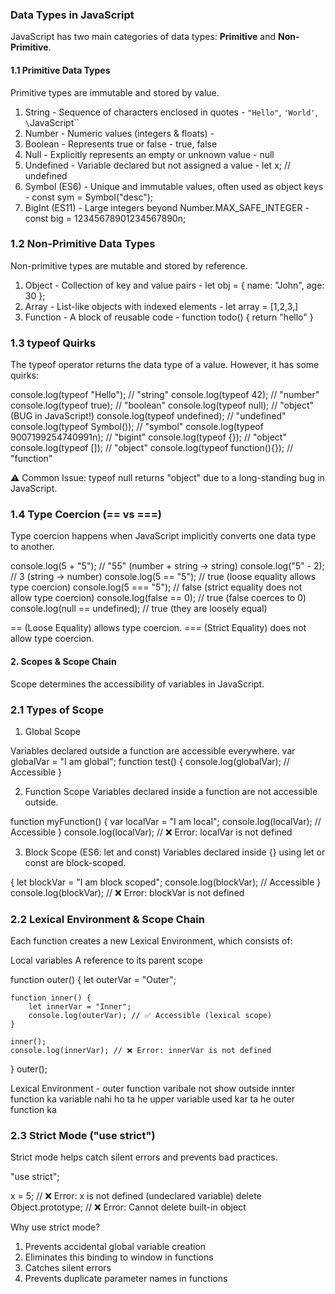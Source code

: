 ### **Data Types in JavaScript**

JavaScript has two main categories of data types: **Primitive** and **Non-Primitive**.
#### **1.1 Primitive Data Types**
Primitive types are immutable and stored by value.
1. String - Sequence of characters enclosed in quotes - `"Hello"`, `'World'`, `\`JavaScript``
2. Number - Numeric values (integers & floats) - 
3. Boolean - Represents true or false -	true, false
4. Null - Explicitly represents an empty or unknown value - null
5. Undefined - Variable declared but not assigned a value - let x; // undefined
6. Symbol (ES6) - Unique and immutable values, often used as object keys - const sym = Symbol("desc");
7. BigInt (ES11) - Large integers beyond Number.MAX_SAFE_INTEGER - const big = 12345678901234567890n;

### **1.2 Non-Primitive Data Types**
Non-primitive types are mutable and stored by reference.
1. Object - Collection of key and value pairs - let obj = { name: "John", age: 30 };
2. Array - List-like objects with indexed elements - let array = [1,2,3,]
3. Function - A block of reusable code - function todo() { return "hello"  }

### **1.3 typeof Quirks**
The typeof operator returns the data type of a value. However, it has some quirks:

console.log(typeof "Hello"); // "string"
console.log(typeof 42); // "number"
console.log(typeof true); // "boolean"
console.log(typeof null); // "object" (BUG in JavaScript!)
console.log(typeof undefined); // "undefined"
console.log(typeof Symbol()); // "symbol"
console.log(typeof 9007199254740991n); // "bigint"
console.log(typeof {}); // "object"
console.log(typeof []); // "object"
console.log(typeof function(){}); // "function"

⚠ Common Issue: typeof null returns "object" due to a long-standing bug in JavaScript.

### **1.4 Type Coercion (== vs ===)**
Type coercion happens when JavaScript implicitly converts one data type to another.

console.log(5 + "5"); // "55" (number + string → string)
console.log("5" - 2); // 3 (string → number)
console.log(5 == "5"); // true (loose equality allows type coercion)
console.log(5 === "5"); // false (strict equality does not allow type coercion)
console.log(false == 0); // true (false coerces to 0)
console.log(null == undefined); // true (they are loosely equal)

== (Loose Equality) allows type coercion.
=== (Strict Equality) does not allow type coercion.


#### **2. Scopes & Scope Chain** 
Scope determines the accessibility of variables in JavaScript.

### **2.1 Types of Scope**
1. Global Scope

Variables declared outside a function are accessible everywhere.
var globalVar = "I am global";
function test() {
    console.log(globalVar); // Accessible
}

2. Function Scope
Variables declared inside a function are not accessible outside.

function myFunction() {
    var localVar = "I am local";
    console.log(localVar); // Accessible
}
console.log(localVar); // ❌ Error: localVar is not defined

3. Block Scope (ES6: let and const)
Variables declared inside {} using let or const are block-scoped.

{
    let blockVar = "I am block scoped";
    console.log(blockVar); // Accessible
}
console.log(blockVar); // ❌ Error: blockVar is not defined

### **2.2 Lexical Environment & Scope Chain**
Each function creates a new Lexical Environment, which consists of:

Local variables
A reference to its parent scope

function outer() {
    let outerVar = "Outer";
    
    function inner() {
        let innerVar = "Inner";
        console.log(outerVar); // ✅ Accessible (lexical scope)
    }
    
    inner();
    console.log(innerVar); // ❌ Error: innerVar is not defined
}
outer();

Lexical Environment - outer function varibale not show outside 
innter function ka variable nahi ho ta he upper variable used kar ta he outer function ka 

### **2.3 Strict Mode ("use strict")**
Strict mode helps catch silent errors and prevents bad practices.

"use strict";

x = 5; // ❌ Error: x is not defined (undeclared variable)
delete Object.prototype; // ❌ Error: Cannot delete built-in object

Why use strict mode?

1. Prevents accidental global variable creation
2. Eliminates this binding to window in functions
3. Catches silent errors
4. Prevents duplicate parameter names in functions








